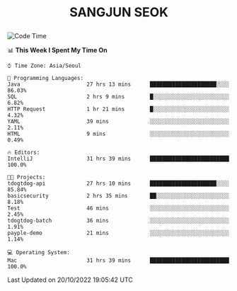 <h1>
 <p align="center">
   SANGJUN SEOK
 </p>
</h1>

<!--START_SECTION:waka-->
![Code Time](http://img.shields.io/badge/Code%20Time-1%2C905%20hrs%2026%20mins-blue)

📊 **This Week I Spent My Time On** 

```text
⌚︎ Time Zone: Asia/Seoul

💬 Programming Languages: 
Java                     27 hrs 13 mins      █████████████████████░░░░   86.03% 
SQL                      2 hrs 9 mins        █░░░░░░░░░░░░░░░░░░░░░░░░   6.82% 
HTTP Request             1 hr 21 mins        █░░░░░░░░░░░░░░░░░░░░░░░░   4.32% 
YAML                     39 mins             ░░░░░░░░░░░░░░░░░░░░░░░░░   2.11% 
HTML                     9 mins              ░░░░░░░░░░░░░░░░░░░░░░░░░   0.49%

🔥 Editors: 
IntelliJ                 31 hrs 39 mins      █████████████████████████   100.0%

🐱‍💻 Projects: 
tdogtdog-api             27 hrs 10 mins      █████████████████████░░░░   85.84% 
basicsecurity            2 hrs 35 mins       ██░░░░░░░░░░░░░░░░░░░░░░░   8.18% 
Test                     46 mins             ░░░░░░░░░░░░░░░░░░░░░░░░░   2.45% 
tdogtdog-batch           36 mins             ░░░░░░░░░░░░░░░░░░░░░░░░░   1.91% 
payple-demo              21 mins             ░░░░░░░░░░░░░░░░░░░░░░░░░   1.14%

💻 Operating System: 
Mac                      31 hrs 39 mins      █████████████████████████   100.0%

```


 Last Updated on 20/10/2022 19:05:42 UTC
<!--END_SECTION:waka-->
